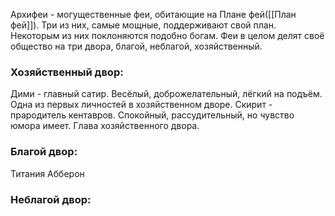 Архифеи - могущественные феи, обитающие на Плане фей([[План фей]]). Три из них, самые мощные, поддерживают свой план. Некоторым из них поклоняются подобно богам. Феи в целом делят своё общество на три двора, благой, неблагой, хозяйственный. 
### Хозяйственный двор:
Дими - главный сатир. Весёлый, доброжелательный, лёгкий на подъём. Одна из первых личностей в хозяйственном дворе.
Скирит - прародитель кентавров. Спокойный, рассудительный, но чувство юмора имеет. Глава хозяйственного двора.

### Благой двор:
Титания
Абберон
### Неблагой двор:
